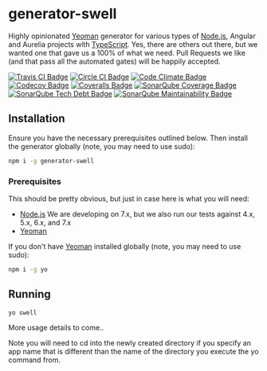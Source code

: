 # generator-swell
Highly opinionated [Yeoman][yeoman-url] generator for various types of [Node.js][nodejs-url], Angular and Aurelia projects with [TypeScript][typescript-url]. Yes, there are
others out there, but we wanted one that gave us a 100% of what we need. Pull Requests we like (and that pass all the automated gates) will be happily accepted.

[![Travis CI Badge][travis-ci-build-status-badge]][travis-ci-url]
[![Circle CI Badge][circle-ci-build-status-badge]][circle-ci-url]
[![Code Climate Badge][code-climate-status-badge]][code-climate-url]
[![Codecov Badge][codecov-badge]][codecov-url]
[![Coveralls Badge][coveralls-badge]][coveralls-url]
[![SonarQube Coverage Badge][sonarqube-coverage-badge]][sonarqube-coverage-url]
[![SonarQube Tech Debt Badge][sonarqube-techdebt-badge]][sonarqube-techdebt-url]
[![SonarQube Maintainability Badge][sonarqube-maintainability-badge]][sonarqube-maintainability-url]

## Installation

Ensure you have the necessary prerequisites outlined below. Then install the generator globally (note, you may need to use sudo):
```sh
npm i -g generator-swell
```

### Prerequisites
This should be pretty obvious, but just in case here is what you will need:

- [Node.js][nodejs-url] We are developing on 7.x, but we also run our tests against 4.x, 5.x, 6.x, and 7.x
- [Yeoman][yeoman-url] 

If you don't have [Yeoman][yeoman-url] installed globally (note, you may need to use sudo):
```sh
npm i -g yo
```

## Running
```sh
yo swell
```

More usage details to come..

Note you will need to cd into the newly created directory if you specify an app name that is different than the name of the directory you execute the yo command from.

[yeoman-url]: https://nodejs.org/en/download
[nodejs-url]: https://nodejs.org/
[typescript-url]: http://www.typescriptlang.org/
[git-download-url]: https://git-scm.com/download
[travis-ci-build-status-badge]: https://travis-ci.org/swellaby/generator-swell.svg?branch=master
[travis-ci-url]: https://travis-ci.org/swellaby/generator-swell
[circle-ci-build-status-badge]: https://circleci.com/gh/swellaby/generator-swell.svg?style=shield
[circle-ci-url]: https://circleci.com/gh/swellaby/generator-swell
[code-climate-status-badge]: https://codeclimate.com/github/swellaby/generator-swell/badges/gpa.svg
[code-climate-url]: https://codeclimate.com/github/swellaby/generator-swell
[sonarqube-coverage-badge]: https://img.shields.io/sonar/http/sonarqube.com/swellaby:generator-swell/coverage.svg
[sonarqube-coverage-url]: https://sonarqube.com/component_measures/metric/coverage/list?id=swellaby%3Agenerator-swell
[sonarqube-techdebt-badge]: https://img.shields.io/sonar/http/sonarqube.com/swellaby:generator-swell/tech_debt.svg
[sonarqube-techdebt-url]: https://sonarqube.com/component_measures/metric/sqale_index/list?id=swellaby%3Agenerator-swell
[sonarqube-maintainability-badge]: https://img.shields.io/sonar/http/sonarqube.com/swellaby:generator-swell/sqale_rating.svg
[sonarqube-maintainability-url]: https://sonarqube.com/component_measures/metric/sqale_rating/list?id=swellaby%3Agenerator-swell
[codecov-badge]: https://codecov.io/gh/swellaby/generator-swell/branch/master/graph/badge.svg
[codecov-url]: https://codecov.io/gh/swellaby/generator-swell
[coveralls-badge]: https://coveralls.io/repos/github/swellaby/generator-swell/badge.svg
[coveralls-url]: https://coveralls.io/github/swellaby/generator-swell